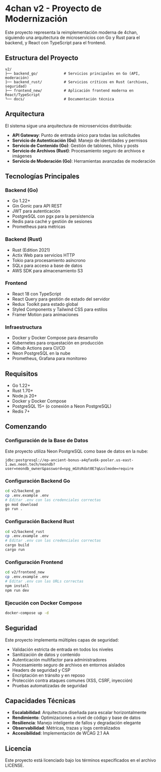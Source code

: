 # 4chan v2 - Proyecto de Modernización

Este proyecto representa la reimplementación moderna de 4chan, siguiendo una arquitectura de microservicios con Go y Rust para el backend, y React con TypeScript para el frontend.

## Estructura del Proyecto

```
v2/
├── backend_go/            # Servicios principales en Go (API, moderación)
├── backend_rust/          # Servicios críticos en Rust (archivos, seguridad)
├── frontend_new/          # Aplicación frontend moderna en React/TypeScript
└── docs/                  # Documentación técnica
```

## Arquitectura

El sistema sigue una arquitectura de microservicios distribuida:

- **API Gateway**: Punto de entrada único para todas las solicitudes
- **Servicio de Autenticación (Go)**: Manejo de identidades y permisos
- **Servicio de Contenido (Go)**: Gestión de tablones, hilos y posts
- **Servicio de Archivos (Rust)**: Procesamiento seguro de archivos e imágenes
- **Servicio de Moderación (Go)**: Herramientas avanzadas de moderación

## Tecnologías Principales

### Backend (Go)
- Go 1.22+
- Gin Gonic para API REST
- JWT para autenticación
- PostgreSQL con pgx para la persistencia
- Redis para caché y gestión de sesiones
- Prometheus para métricas

### Backend (Rust)
- Rust (Edition 2021)
- Actix Web para servicios HTTP
- Tokio para procesamiento asíncrono
- SQLx para acceso a base de datos
- AWS SDK para almacenamiento S3

### Frontend
- React 18 con TypeScript
- React Query para gestión de estado del servidor
- Redux Toolkit para estado global
- Styled Components y Tailwind CSS para estilos
- Framer Motion para animaciones

### Infraestructura
- Docker y Docker Compose para desarrollo
- Kubernetes para orquestación en producción
- Github Actions para CI/CD
- Neon PostgreSQL en la nube
- Prometheus, Grafana para monitoreo

## Requisitos

- Go 1.22+
- Rust 1.70+
- Node.js 20+
- Docker y Docker Compose
- PostgreSQL 15+ (o conexión a Neon PostgreSQL)
- Redis 7+

## Comenzando

### Configuración de la Base de Datos

Este proyecto utiliza Neon PostgreSQL como base de datos en la nube:

```
jdbc:postgresql://ep-ancient-bonus-a4qfas6k-pooler.us-east-1.aws.neon.tech/neondb?user=neondb_owner&password=npg_mGXsRdat0E7q&sslmode=require
```

### Configuración Backend Go

```bash
cd v2/backend_go
cp .env.example .env
# Editar .env con las credenciales correctas
go mod download
go run .
```

### Configuración Backend Rust

```bash
cd v2/backend_rust
cp .env.example .env
# Editar .env con las credenciales correctas
cargo build
cargo run
```

### Configuración Frontend

```bash
cd v2/frontend_new
cp .env.example .env
# Editar .env con las URLs correctas
npm install
npm run dev
```

### Ejecución con Docker Compose

```bash
docker-compose up -d
```

## Seguridad

Este proyecto implementa múltiples capas de seguridad:

- Validación estricta de entrada en todos los niveles
- Sanitización de datos y contenido
- Autenticación multifactor para administradores
- Procesamiento seguro de archivos en entornos aislados
- Headers de seguridad y CSP
- Encriptación en tránsito y en reposo
- Protección contra ataques comunes (XSS, CSRF, inyección)
- Pruebas automatizadas de seguridad

## Capacidades Técnicas

- **Escalabilidad**: Arquitectura diseñada para escalar horizontalmente
- **Rendimiento**: Optimizaciones a nivel de código y base de datos
- **Resiliencia**: Manejo inteligente de fallos y degradación elegante
- **Observabilidad**: Métricas, trazas y logs centralizados
- **Accesibilidad**: Implementación de WCAG 2.1 AA

## Licencia

Este proyecto está licenciado bajo los términos especificados en el archivo LICENSE.